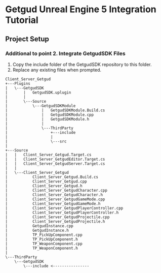# Getgud Unreal Engine 5 Integration Tutorial

## Project Setup

### Additional to point 2. Integrate GetgudSDK Files

1. Copy the include folder of the GetgudSDK repository to this folder.
2. Replace any existing files when prompted.

```
Client_Server_Getgud
+---Plugins
|   \---GetgudSDK
|       |   GetgudSDK.uplugin
|       |
|       \---Source
|           \---GetgudSDKModule
|               |   GetgudSDKModule.Build.cs
|               |   GetgudSDKModule.cpp
|               |   GetgudSDKModule.h
|               |
|               \---ThirdParty
|                   +---include
|                   |
|                   \---src
|
+---Source
|   |   Client_Server_Getgud.Target.cs
|   |   Client_Server_GetgudEditor.Target.cs
|   |   Client_Server_GetgudServer.Target.cs
|   |
|   \---Client_Server_Getgud
|           Client_Server_Getgud.Build.cs
|           Client_Server_Getgud.cpp
|           Client_Server_Getgud.h
|           Client_Server_GetgudCharacter.cpp
|           Client_Server_GetgudCharacter.h
|           Client_Server_GetgudGameMode.cpp
|           Client_Server_GetgudGameMode.h
|           Client_Server_GetgudPlayerController.cpp
|           Client_Server_GetgudPlayerController.h
|           Client_Server_GetgudProjectile.cpp
|           Client_Server_GetgudProjectile.h
|           GetgudInstance.cpp
|           GetgudInstance.h
|           TP_PickUpComponent.cpp
|           TP_PickUpComponent.h
|           TP_WeaponComponent.cpp
|           TP_WeaponComponent.h
|
\---ThirdParty
    \---GetgudSDK
        \---include <----------------

```
